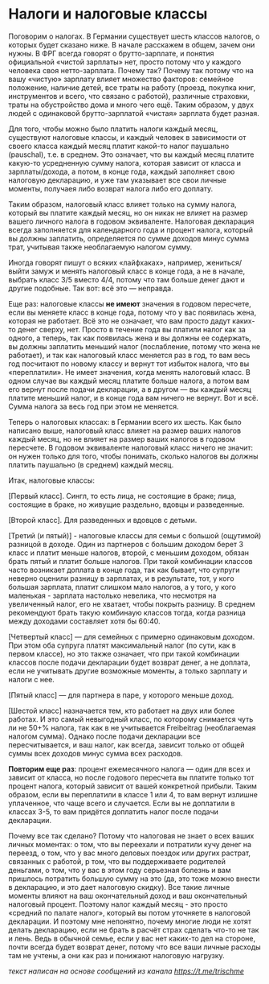 # Налоги и налоговые классы

Поговорим о налогах. В Германии существует шесть классов налогов, о которых будет сказано ниже. В начале расскажем в общем, зачем они нужны. 
В ФРГ всегда говорят о брутто-зарплате, и понятия официальной «чистой зарплаты» нет, просто потому что у каждого человека своя нетто-зарплата. 
Почему так? Почему так потому что на вашу «чистую» зарплату влияет множество факторов: семейное положение, наличие детей, все траты на работу (проезд, покупка книг, инструментов и всего, что связано с работой), различные страховки, траты на обустройство дома и много чего ещё. Таким образом, у двух людей с одинаковой брутто-зарплатой «чистая» зарплата будет разная. 

Для того, чтобы можно было платить налоги каждый месяц, существуют налоговые классы, и каждый человек в зависимости от своего класса каждый месяц платит какой-то налог паушально (pauschal), т.е. в среднем. Это означает, что вы каждый месяц платите какую-то усредненную сумму налога, которая зависит от класса и зарплаты/дохода, а потом, в конце года, каждый заполняет свою налоговую декларацию, и уже там указывает все свои личные моменты, получаея либо возврат налога либо его доплату.

Таким образом, налоговый класс влияет только на сумму налога, который вы платите каждый месяц, но он никак не влияет на размер вашего личного налога в годовом эквиваленте. Налоговая декларация всегда заполняется для календарного года и процент налога, который вы должны заплатить, определяется по сумме доходов минус сумма трат, учитывая также необлагаемую налогом сумму.

Иногда говорят пишут о всяких «лайфхаках», например, жениться/выйти замуж и менять налоговый класс в конце года, а не в начале, выбрать класс 3/5 вместо 4/4, потому что там больше денег дают и другие подобные. Так вот: всё это — неправда.

Еще раз: налоговые классы **не имеют** значения в годовом пересчете, если вы меняете класс в конце года, потому что у вас появилась жена, которая не работает. Всё это не означает, что вам просто дадут каких-то денег сверху, нет. Просто в течение года вы платили налог как за одного, а теперь, так как появилась жена и вы должны ее содержать, вы должны заплатить меньший налог (послабление, потому что жена не работает), и так как налоговый класс меняется раз в год, то вам весь год посчитают по новому классу и вернут тот избыток налога, что вы «переплатили». Не имеет значения, когда менять налоговый класс. В одном случае вы каждый месяц платите больше налога, а потом вам его вернут после подачи декларации, а в другом — вы каждый месяц платите меньший налог, и в конце года вам ничего не вернут. Вот и всё. Сумма налога за весь год при этом не меняется.

Теперь о налоговых классах: в Германии всего их шесть. Как было написано выше, налоговый класс влияет на размер ваших налогов каждый месяц, но не влияет на размер ваших налогов в годовом пересчете. В годовом эквиваленте налоговый класс ничего не значит: он нужен только для того, чтобы понимать, сколько налогов вы должны платить паушально (в среднем) каждый месяц.

Итак, налоговые классы:

[Первый класс]. Сингл, то есть лица, не состоящие в браке; лица, состоящие в браке, но живущие раздельно, вдовцы и разведенные.

[Второй класс]. Для разведенных и вдовцов с детьми.

[Третий (и пятый)] - налоговые классы для семьи с большой (ощутимой) разницой в доходе. Один из партнеров с большим доходом берет 3 класс и платит меньше налогов, второй, с меньшим доходом, обязан брать пятый и платит больше налогов. При такой комбинации классов часто возникает доплата в конце года, так как бывает, что супруги неверно оценили разницу в зарплатах, и в результате, тот, у кого большая зарплата, платит слишком мало налогов, а у того, у кого маленькая - зарплата настолько невелика, что несмотря на увеличенный налог, его не хватает, чтобы покрыть разницу. В среднем рекомендуют брать такую комбинаую классов тогда, когда разница между доходами составляет хотя бы 60:40.

[Четвертый класс] — для семейных с примерно одинаковым доходом. При этом оба супруга платят максимальный налог (по сути, как в первом классе), но это также означает, что при такой комбинации классов после подачи декларации будет возврат денег, а не доплата, если не учитывать другие возможные моменты, а только зарплату и налоги с нее.

[Пятый класс] — для партнера в паре, у которого меньше доход.

[Шестой класс] назначается тем, кто работает на двух или более работах. И это самый невыгодный класс, по которому снимается чуть ли не 50+% налога, так как в не учитывается Freibeitrag (необлагаемая налогом сумма). Однако после подачи декларации все пересчитывается, и ваш налог, как всегда, зависит только от общей суммы всех доходов минус сумма всех расходов. 

**Повторим еще раз**: процент ежемесячного налога — один для всех и зависит от класса, но после годового пересчета вы платите только тот процент налога, который зависит от вашей конкретной прибыли. Таким образом, если вы переплатили в классе 1 или 4, то вам вернут излишне уплаченное, что чаще всего и случается. Если вы не доплатили в классах 3-5, то вам придётся доплатить налог после подачи декларации. 

Почему все так сделано? Потому что налоговая не знает о всех ваших личных моментах: о том, что вы переехали и потратили кучу денег на переезд, о том, что у вас много деловых поездок или других растрат, связанных с работой, р том, что вы поддерживаете родителей деньгами, о том, что у вас в этом году серьезная болезнь и вам пришлось потратить большую сумму на это (да, это тоже можно внести в декларацию, и это дает налоговую скидку). Все такие личные моменты влияют на ваш окончательный доход и ваш окончательный налоговый процент. Поэтому налог каждый месяц - это просто «средний по палате налог», который вы потом уточняете в налоговой декларации. И поэтому мне непонятно, почему многие люди не хотят делать декларацию, если не брать в расчёт страх сделать что-то не так и лень. Ведь в обычной семье, если у вас нет каких-то дел на стороне, почти всегда будет возврат денег, потому что все ваши личные расходы там не учтены, а они как раз и понижают налоговую нагрузку.

_текст написан на основе сообщений из канала https://t.me/trischme_
